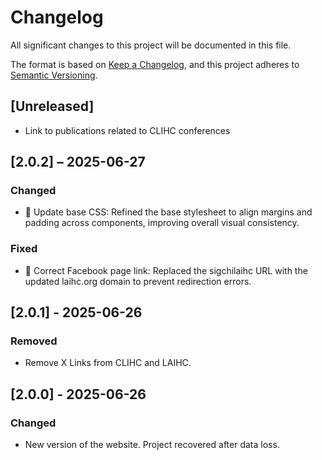 # Changelog

All significant changes to this project will be documented in this file.

The format is based on [Keep a Changelog](https://keepachangelog.com/es-ES/1.0.0/),
and this project adheres to [Semantic Versioning](https://semver.org/lang/es/).

## [Unreleased]

- Link to publications related to CLIHC conferences

## [2.0.2] – 2025-06-27

### Changed

- 🎨 Update base CSS: Refined the base stylesheet to align margins and padding across components, improving overall visual consistency.

### Fixed

- 🐛 Correct Facebook page link: Replaced the sigchilaihc URL with the updated laihc.org domain to prevent redirection errors.

## [2.0.1] - 2025-06-26

### Removed

- Remove X Links from CLIHC and LAIHC.

## [2.0.0] - 2025-06-26

### Changed

- New version of the website. Project recovered after data loss.